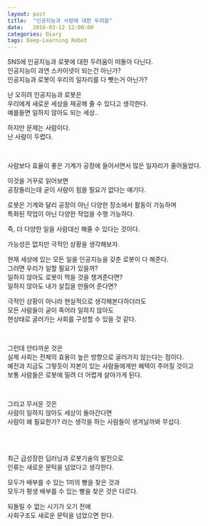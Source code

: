 ```yaml
---
layout: post
title:  "인공지능과 사람에 대한 두려움"
date:   2016-03-12 12:00:00 
categories: Diary
tags: Deep-Learning Robot
---
```


SNS에 인공지능과 로봇에 대한 두려움이 떠돌아 다닌다.  
인공지능이 과연 스카이넷이 되는건 아닌가?  
인공지능과 로봇이 우리의 일자리를 다 뺏는거 아닌가?  

난 오히려 인공지능과 로봇은  
우리에게 새로운 세상을 제공해 줄 수 있다고 생각한다.  
예를들면 일하지 않아도 되는 세상..  

하지만 문제는 사람이다.  
난 사람이 두렵다.  

<!--more-->

<br>

사람보다 효율이 좋은 기계가 공장에 들어서면서 많은 일자리가 줄어들었다.  

이것을 거꾸로 읽어보면  
공장돌리는데 굳이 사람이 힘쓸 필요가 없다는 얘기다.  

로봇은 기계와 달리 
공장이 아닌 다양한 장소에서 활동이 가능하며  
특화된 작업이 아닌 다양한 작업을 수행 가능하다.  

즉, 더 다양한 일을 사람대신 해줄 수 있다는 것이다.  

가능성은 없지만 극적인 상황을 생각해보자.  

현재 세상에 있는 모든 일을 인공지능을 갖춘 로봇이 다 해준다.  
그러면 우리가 일할 필요가 있을까?  
일하지 않아도 로봇이 먹을 것을 챙겨준다면?  
일하지 않아도 내가 살집을 만들어 준다면?  

극적인 상황이 아니라 현실적으로 생각해본다하더라도  
모든 사람들이 굳이 죽어라 일하지 않아도  
현상태로 굴러가는 사회를 구성할 수 있을 것 같다.  

<br>

그런데 안타까운 것은  
실제 사회는 전체의 효용이 높은 방향으로 굴러가지 않는다는 점이다.  
예전과 지금도 그렇듯이 자본이 있는 사람들에게만 혜택이 주어질 것이고  
보통 사람들은 로봇에 밀려 더 어렵게 살아가게 된다.  

<br>

그리고 무서운 것은  
사람이 일하지 않아도 세상이 돌아간다면  
사람이 왜 필요한가? 라는 생각을 하는 사람들이 생겨날까봐 무섭다.  

<br>
<br>

최근 급성장한 딥러닝과 로봇기술의 발전으로  
인류는 새로운 문턱을 넘었다고 생각한다.  

모두가 배부를 수 있는 1끼의 빵을 찾은 것과  
모두가 평생 배부를 수 있는 빵을 찾은 것은 다르다.  

되돌릴 수 없는 시기가 오기 전에  
사회구조도 새로운 문턱을 넘었으면 한다.  

